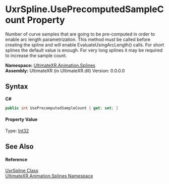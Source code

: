 # UxrSpline.UsePrecomputedSampleCount Property 
 

Number of curve samples that are going to be pre-computed in order to enable arc length parametrization. This method must be called before creating the spline and will enable EvaluateUsingArcLength() calls. For short splines the default value is enough. For very long splines it may be required to increase the sample count.

**Namespace:**&nbsp;<a href="N_UltimateXR_Animation_Splines">UltimateXR.Animation.Splines</a><br />**Assembly:**&nbsp;UltimateXR (in UltimateXR.dll) Version: 0.0.0.0

## Syntax

**C#**<br />
``` C#
public int UsePrecomputedSampleCount { get; set; }
```


#### Property Value
Type: <a href="https://docs.microsoft.com/dotnet/api/system.int32" target="_blank" rel="noopener noreferrer">Int32</a>

## See Also


#### Reference
<a href="T_UltimateXR_Animation_Splines_UxrSpline">UxrSpline Class</a><br /><a href="N_UltimateXR_Animation_Splines">UltimateXR.Animation.Splines Namespace</a><br />